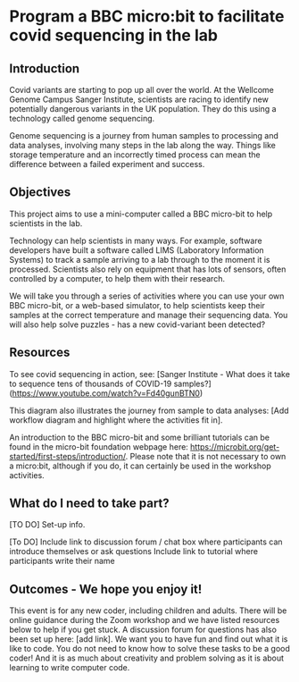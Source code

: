 # Program a BBC micro:bit to facilitate covid sequencing in the lab

## Introduction

Covid variants are starting to pop up all over the world. At the Wellcome Genome Campus Sanger Institute, scientists are racing to identify new potentially dangerous variants in the UK population. They do this using a technology called genome sequencing.

Genome sequencing is a journey from human samples to processing and data analyses, involving many steps in the lab along the way. Things like storage temperature and an incorrectly timed process can mean the difference between a failed experiment and success.

## Objectives

This project aims to use a mini-computer called a BBC micro-bit to help scientists in the lab.

Technology can help scientists in many ways. For example, software developers have built a software called LIMS (Laboratory Information Systems) to track a sample arriving to a lab through to the moment it is processed. Scientists also rely on equipment that has lots of sensors, often controlled by a computer, to help them with their research.

We will take you through a series of activities where you can use your own BBC micro-bit, or a web-based simulator, to help scientists keep their samples at the correct temperature and manage their sequencing data. You will also help solve puzzles - has a new covid-variant been detected?

## Resources

To see covid sequencing in action, see: [Sanger Institute - What does it take to sequence tens of thousands of COVID-19 samples?] (https://www.youtube.com/watch?v=Fd40gunBTN0)

This diagram also illustrates the journey from sample to data analyses:
[Add workflow diagram and highlight where the activities fit in].

An introduction to the BBC micro-bit and some brilliant tutorials can be found in the micro-bit foundation webpage here: https://microbit.org/get-started/first-steps/introduction/. Please note that it is not necessary to own a micro:bit, although if you do, it can certainly be used in the workshop activities.

## What do I need to take part?

[TO DO]
Set-up info.

[To DO]
Include link to discussion forum / chat box where participants can introduce themselves or ask questions
Include link to tutorial where participants write their name

## Outcomes - We hope you enjoy it!

This event is for any new coder, including children and adults. There will be online guidance during the Zoom workshop and we have listed resources below to help if you get stuck. A discussion forum for questions has also been set up here: [add link]. We want you to have fun and find out what it is like to code. You do not need to know how to solve these tasks to be a good coder! And it is as much about creativity and problem solving as it is about learning to write computer code.
